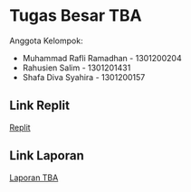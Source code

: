 # Tugas Besar TBA
Anggota Kelompok:
 - Muhammad Rafli Ramadhan - 1301200204
 - Rahusien Salim - 1301201431
 - Shafa Diva Syahira - 1301200157

## Link Replit
[Replit](https://replit.com/@raflidev/tubestba)
## Link Laporan
[Laporan TBA](https://docs.google.com/document/d/1vY_2WPjw4wl6WK3-VyKnUwQ2gmAnI85cUsoqKMfHRiI/edit?usp=sharing)
